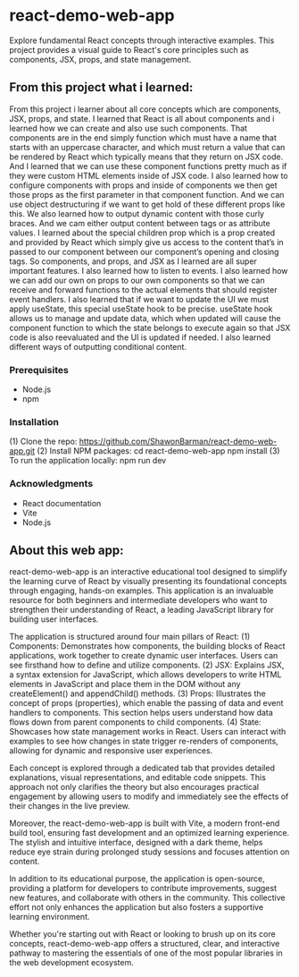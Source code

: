 # react-demo-web-app
Explore fundamental React concepts through interactive examples. This project provides a visual guide to React's core principles such as components, JSX, props, and state management.

## From this project what i learned:
From this project i learner about all core concepts which are components, JSX, props, and state. I learned that React is all about components and i learned how we can create and also use such components. That components are in the end simply function which must have a name that starts with an uppercase character, and which must return a value that can be rendered by React which typically means that they return on JSX code. And I learned that we can use these component functions pretty much as if they were custom HTML elements inside of JSX code. I also learned how to configure components with props and inside of components we then get those props as the first parameter in that component function. And we can use object destructuring if we want to get hold of these different props like this. We also learned how to output dynamic content with those curly braces. And we cam either output content between tags or as attribute values. I learned about the special children prop which is a prop created and provided by React which simply give us access to the content that’s in passed to our component between our component’s opening and closing tags. So components, and props, and JSX as I learned are all super important features. I also learned how to listen to events. I also learned how we can add our own on props to our own components so that we can receive and forward functions to the actual elements that should register event handlers. I also learned that if we want to update the UI we must apply useState, this special useState hook to be precise. useState hook allows us to manage and update data, which when updated will cause the component function to which the state belongs to execute again so that JSX code is also reevaluated and the UI is updated if needed. I also learned different ways of outputting conditional content. 

### Prerequisites
- Node.js
- npm

### Installation
(1) Clone the repo:
    https://github.com/ShawonBarman/react-demo-web-app.git
(2) Install NPM packages:
    cd react-demo-web-app
    npm install
(3) To run the application locally:
    npm run dev

### Acknowledgments
- React documentation
- Vite
- Node.js

## About this web app:
react-demo-web-app is an interactive educational tool designed to simplify the learning curve of React by visually presenting its foundational concepts through engaging, hands-on examples. This application is an invaluable resource for both beginners and intermediate developers who want to strengthen their understanding of React, a leading JavaScript library for building user interfaces.

The application is structured around four main pillars of React:
(1) Components: Demonstrates how components, the building blocks of React applications, work together to create dynamic user interfaces. Users can see firsthand how to define and utilize components.
(2) JSX: Explains JSX, a syntax extension for JavaScript, which allows developers to write HTML elements in JavaScript and place them in the DOM without any createElement() and appendChild() methods.
(3) Props: Illustrates the concept of props (properties), which enable the passing of data and event handlers to components. This section helps users understand how data flows down from parent components to child components.
(4) State: Showcases how state management works in React. Users can interact with examples to see how changes in state trigger re-renders of components, allowing for dynamic and responsive user experiences.

Each concept is explored through a dedicated tab that provides detailed explanations, visual representations, and editable code snippets. This approach not only clarifies the theory but also encourages practical engagement by allowing users to modify and immediately see the effects of their changes in the live preview.

Moreover, the react-demo-web-app is built with Vite, a modern front-end build tool, ensuring fast development and an optimized learning experience. The stylish and intuitive interface, designed with a dark theme, helps reduce eye strain during prolonged study sessions and focuses attention on content.

In addition to its educational purpose, the application is open-source, providing a platform for developers to contribute improvements, suggest new features, and collaborate with others in the community. This collective effort not only enhances the application but also fosters a supportive learning environment.

Whether you're starting out with React or looking to brush up on its core concepts, react-demo-web-app offers a structured, clear, and interactive pathway to mastering the essentials of one of the most popular libraries in the web development ecosystem.
